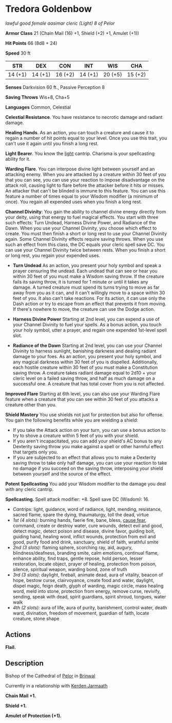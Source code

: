 # Tredora Goldenbow
*lawful good female aasimar cleric (Light) 8 of Pelor*

**Armor Class** 21 (Chain Mail (16) +1, Shield (+2) +1, Amulet (+1))

**Hit Points** 66 (8d8 + 24)

**Speed** 30 ft

**STR**|**DEX**|**CON**|**INT**|**WIS**|**CHA**
-------|-------|-------|-------|-------|-------
14 (+1)|14 (+1)|16 (+2)|14 (+1)|20 (+5)|15 (+2)

**Senses** Darkvision 60 ft., Passive Perception 8

**Saving Throws** Wis+8, Cha+5

**Languages** Common, Celestial

**Celestial Resistance**. You have resistance to necrotic damage and radiant damage.

**Healing Hands**. As an action, you can touch a creature and cause it to regain a number of hit points equal to your level. Once you use this trait, you can't use it again until you finish a long rest.

**Light Bearer**. You know the [light](../Magic/Spells/light.md) cantrip. Charisma is your spellcasting ability for it.

**Warding Flare**. You can interpose divine light between yourself and an attacking enemy. When you are attacked by a creature within 30 feet of you that you can see, you can use your reaction to impose disadvantage on the attack roll, causing light to flare before the attacker before it hits or misses. An attacker that can't be blinded is immune to this feature. You can use this feature a number of times equal to your Wisdom modifier (a minimum of once). You regain all expended uses when you finish a long rest.

**Channel Divinity**: You gain the ability to channel divine energy directly from your deity, using that energy to fuel magical effects. You start with three such effects: Turn Undead, Harness Divine Power, and Radiance of the Dawn. When you use your Channel Divinity, you choose which effect to create. You must then finish a short or long rest to use your Channel Divinity again. Some Channel Divinity effects require saving throws. When you use such an effect from this class, the DC equals your cleric spell save DC. You can use your Channel Divinity twice between rests. When you finish a short or long rest, you regain your expended uses.

* **Turn Undead** As an action, you present your holy symbol and speak a prayer censuring the undead. Each undead that can see or hear you within 30 feet of you must make a Wisdom saving throw. If the creature fails its saving throw, it is turned for 1 minute or until it takes any damage. A turned creature must spend its turns trying to move as far away from you as it can, and it can't willingly move to a space within 30 feet of you. It also can't take reactions. For its action, it can use only the Dash action or try to escape from an effect that prevents it from moving. If there's nowhere to move, the creature can use the Dodge action.

* **Harness Divine Power** Starting at 2nd level, you can expend a use of your Channel Divinity to fuel your spells. As a bonus action, you touch your holy symbol, utter a prayer, and regain one expended 1st-level spell slot.

* **Radiance of the Dawn** Starting at 2nd level, you can use your Channel Divinity to harness sunlight, banishing darkness and dealing radiant damage to your foes. As an action, you present your holy symbol, and any magical darkness within 30 feet of you is dispelled. Additionally, each hostile creature within 30 feet of you must make a Constitution saving throw. A creature takes radiant damage equal to 2d10 + your cleric level on a failed saving throw, and half as much damage on a successful one. A creature that has total cover from you is not affected.

**Improved Flare** Starting at 6th level, you can also use your Warding Flare feature when a creature that you can see within 30 feet of you attacks a creature other than you.

**Shield Mastery** You use shields not just for protection but also for offense. You gain the following benefits while you are wielding a shield:

* If you take the Attack action on your turn, you can use a bonus action to try to shove a creature within 5 feet of you with your shield.
* If you aren't incapacitated, you can add your shield's AC bonus to any Dexterity saving throw you make against a spell or other harmful effect that targets only you.
* If you are subjected to an effect that allows you to make a Dexterity saving throw to take only half damage, you can use your reaction to take no damage if you succeed on the saving throw, interposing your shield between yourself and the source of the effect.

**Potent Spellcasting** You add your Wisdom modifier to the damage you deal with any cleric cantrip.

**Spellcasting.** Spell attack modifier: +8. Spell save DC (Wisdom): 16.
* *Cantrips:* light, guidance, word of radiance, light, mending, resistance, sacred flame, spare the dying, thaumaturgy, toll the dead, virtue
* *1st (4 slots):* burning hands, faerie fire, bane, bless, [cause fear](../Magic/Spells/cause-fear.md), command, create or destroy water, cure wounds, detect evil and good, detect magic, detect poison and disease, divine favor, guiding bolt, guiding hand, healing word, inflict wounds, protection from evil and good, purify food and drink, sanctuary, shield of faith, wrathful smite
* *2nd (3 slots):* flaming sphere, scorching ray, aid, augury, blindness/deafness, branding smite, calm emotions, continual flame, enhance ability, find traps, gentle repose, hold person, lesser restoration, locate object, prayer of healing, protection from poison, silence, spiritual weapon, warding bond, zone of truth
* *3rd (3 slots):* daylight, fireball, animate dead, aura of vitality, beacon of hope, bestow curse, clairvoyance, create food and water, daylight, dispel magic, feign death, glyph of warding, magic circle, mass healing word, meld into stone, protection from energy, remove curse, revivify, sending, speak with dead, spirit guardians, spirit shroud, tongues, water walk
* *4th (2 slots):* aura of life, aura of purity, banishment, control water, death ward, divination, freedom of movement, guardian of faith, locate creature, stone shape

## Actions
**Flail.**


## Description
Bishop of the Cathedral of [Pelor](../Religions/Pantheon/Pelor.md) in [Brinwal](../Cities/Brinwal.md)

Currently in a relationship with [Kerden Jarmaath](./KerdenJarmaath.md)

**Chain Mail +1.**

**Shield +1.**

**Amulet of Protection (+1).**
